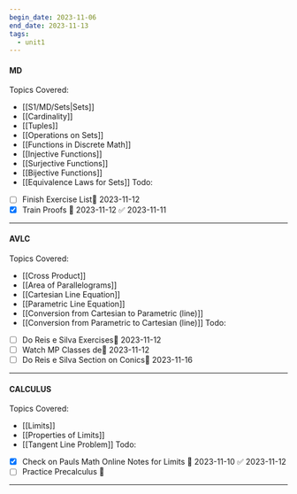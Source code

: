 ```yaml
---
begin_date: 2023-11-06
end_date: 2023-11-13
tags:
  - unit1
---
```

#### MD 
Topics Covered:
- [[S1/MD/Sets|Sets]]
- [[Cardinality]]
- [[Tuples]]
- [[Operations on Sets]]
- [[Functions in Discrete Math]]
- [[Injective Functions]]
- [[Surjective Functions]]
- [[Bijective Functions]]
- [[Equivalence Laws for Sets]]
Todo:
- [ ] Finish Exercise List📅 2023-11-12 
- [x] Train Proofs 📅 2023-11-12 ✅ 2023-11-11
____
#### AVLC
Topics Covered:
- [[Cross Product]]
- [[Area of Parallelograms]]
- [[Cartesian Line Equation]]
- [[Parametric Line Equation]]
- [[Conversion from Cartesian to Parametric (line)]]
- [[Conversion from Parametric to Cartesian (line)]]
Todo:
- [ ] Do Reis e Silva Exercises📅 2023-11-12 
- [ ] Watch MP Classes de📅 2023-11-12 
- [ ] Do Reis e Silva Section on Conics📅 2023-11-16 
____
#### CALCULUS
Topics Covered:
- [[Limits]]
- [[Properties of Limits]]
- [[Tangent Line Problem]] 
Todo:
- [x] Check on Pauls Math Online Notes for Limits 📅 2023-11-10 ✅ 2023-11-12
- [ ] Practice Precalculus 🔽 
____
